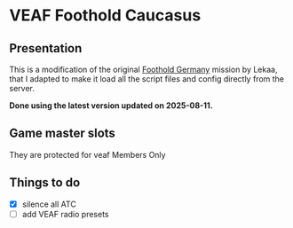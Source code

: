 # VEAF Foothold Caucasus

## Presentation

This is a modification of the original [Foothold Germany](https://www.digitalcombatsimulator.com/en/files/3345164/) mission by Lekaa, that I adapted to make it load all the script files and config directly from the server.

**Done using the latest version updated on 2025-08-11.**

## Game master slots

They are protected for veaf Members Only

## Things to do

- [x] silence all ATC
- [ ] add VEAF radio presets
